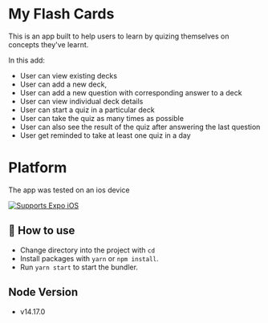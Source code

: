 # My Flash Cards

This is an app built to help users to learn by quizing themselves on concepts they've learnt.

In this add:

- User can view existing decks
- User can add a new deck,
- User can add a new question with corresponding answer to a deck
- User can view individual deck details
- User can start a quiz in a particular deck
- User can take the quiz as many times as possible
- User can also see the result of the quiz after answering the last question
- User get reminded to take at least one quiz in a day

# Platform

The app was tested on an ios device

<p>
  <!-- iOS -->
  <a href="https://itunes.apple.com/app/apple-store/id982107779">
    <img alt="Supports Expo iOS" longdesc="Supports Expo iOS" src="https://img.shields.io/badge/iOS-4630EB.svg?style=flat-square&logo=APPLE&labelColor=999999&logoColor=fff" />
  </a> 
</p>

## 🚀 How to use

- Change directory into the project with `cd`
- Install packages with `yarn` or `npm install`.
- Run `yarn start` to start the bundler.

## Node Version

- v14.17.0
